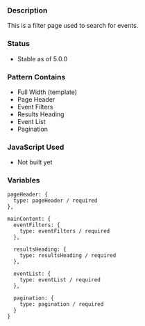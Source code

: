 ### Description
This is a filter page used to search for events.

### Status
* Stable as of 5.0.0

### Pattern Contains
* Full Width (template)
* Page Header
* Event Filters
* Results Heading
* Event List
* Pagination


### JavaScript Used
* Not built yet


### Variables
~~~
pageHeader: {
  type: pageHeader / required
},

mainContent: {
  eventFilters: {
    type: eventFilters / required
  },

  resultsHeading: {
    type: resultsHeading / required
  },

  eventList: {
    type: eventList / required
  },

  pagination: {
    type: pagination / required
  }
}
~~~
